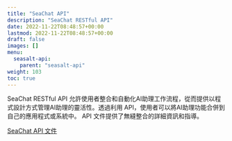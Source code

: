 ```yaml
---
title: "SeaChat API"
description: "SeaChat RESTful API"
date: 2022-11-22T08:48:57+00:00
lastmod: 2022-11-22T08:48:57+00:00
draft: false
images: []
menu:
  seasalt-api:
    parent: "seasalt-api"
weight: 103
toc: true
---
```

SeaChat RESTful API 允許使用者整合和自動化AI助理工作流程，從而提供以程式設計方式管理AI助理的靈活性。透過利用 API，使用者可以將AI助理功能合併到自己的應用程式或系統中。 API 文件提供了無縫整合的詳細資訊和指導。

<div class="row justify-content-center">
    <div class="col-lg-9 col-xl-8 text-center">
        <p class="lead"></p>
        <a class="btn btn-primary btn-lg px-4 mb-2" href="https://chat-dev.seasalt.ai/redoc" role="button" target="_blank" rel="noopener noreferrer">SeaChat API 文件</a>
    </div>
</div>
